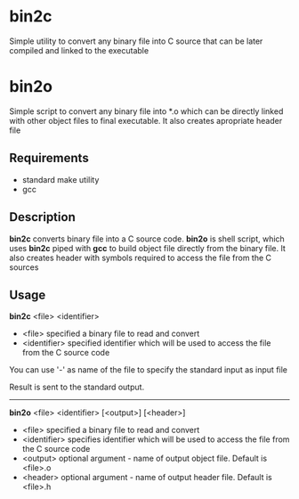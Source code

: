 # bin2c
Simple utility to convert any binary file into C source that can be later compiled and linked to the executable

# bin2o
Simple script to convert any binary file into *.o which can be directly linked with other object files to final executable. 
It also creates apropriate header file

## Requirements

 * standard make utility
 * gcc 
 
## Description

**bin2c** converts binary file into a C source code. **bin2o** is shell script, which uses **bin2c** piped with **gcc** to 
build object file directly from the binary file. It also creates header with symbols required to access the file from 
the C sources

## Usage 

**bin2c** &lt;file&gt; &lt;identifier&gt;

 * &lt;file&gt; specified a binary file to read and convert
 * &lt;identifier&gt; specified identifier which will be used to access the file from the C source code

You can use '-' as name of the file to specify the standard input as input file

Result is sent to the standard output.

---

**bin2o** &lt;file&gt; &lt;identifier&gt; \[&lt;output&gt;\] \[&lt;header&gt;\]

 * &lt;file&gt; specified a binary file to read and convert
 * &lt;identifier&gt; specifies identifier which will be used to access the file from the C source code
 * &lt;output&gt; optional argument - name of output object file. Default is &lt;file&gt;.o
 * &lt;header&gt; optional argument - name of output header file. Default is &lt;file&gt;.h





